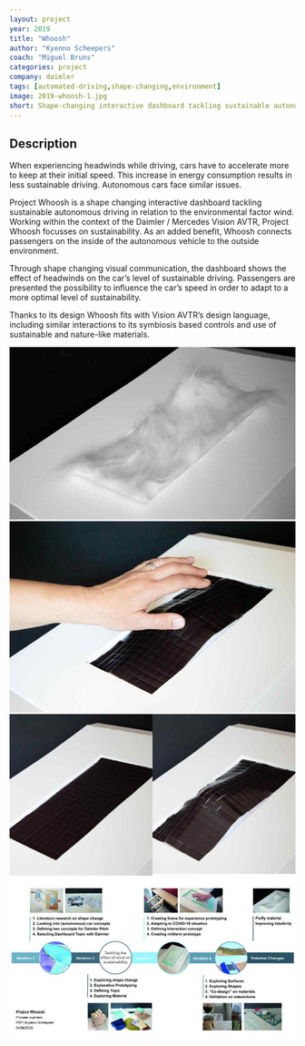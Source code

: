 ```yaml
---
layout: project
year: 2019
title: "Whoosh"
author: "Kyenno Scheepers"
coach: "Miguel Bruns"
categories: project
company: daimler
tags: [automated-driving,shape-changing,environment]
image: 2019-whoosh-1.jpg
short: Shape-changing interactive dashboard tackling sustainable autonomous driving in relation to the environmental factor wind.
---
```


## Description
When experiencing headwinds while driving, cars have to accelerate more to keep at their initial speed. This increase in energy consumption results in less sustainable driving. Autonomous cars face similar issues.

Project Whoosh is a shape changing interactive dashboard tackling sustainable autonomous driving in relation to the environmental factor wind. Working within the context of the Daimler / Mercedes Vision AVTR, Project Whoosh focusses on sustainability. As an added benefit, Whoosh connects passengers on the inside of the autonomous vehicle to the outside environment.

Through shape changing visual communication, the dashboard shows the effect of headwinds on the car’s level of sustainable driving. Passengers are presented the possibility to influence the car’s speed in order to adapt to a more optimal level of sustainability.

Thanks to its design Whoosh fits with Vision AVTR’s design language, including similar interactions to its symbiosis based controls and use of sustainable and nature-like materials.

<div class="project-image">
  <img src="/assets/img/2019-whoosh-2.jpg">
</div>
<div class="project-image">
  <img src="/assets/img/2019-whoosh-3.jpg">
</div>
<div class="project-image">
  <img src="/assets/img/2019-whoosh-4.jpg">
</div>
<div class="project-image">
  <img src="/assets/img/2019-whoosh-5.jpg">
</div>